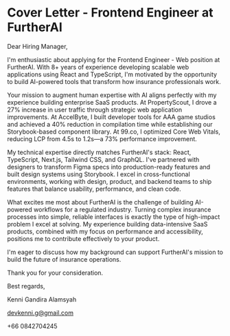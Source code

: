 # Cover Letter - Frontend Engineer at FurtherAI

Dear Hiring Manager,

I'm enthusiastic about applying for the Frontend Engineer - Web position at FurtherAI. With 8+ years of experience developing scalable web applications using React and TypeScript, I'm motivated by the opportunity to build AI-powered tools that transform how insurance professionals work.

Your mission to augment human expertise with AI aligns perfectly with my experience building enterprise SaaS products. At PropertyScout, I drove a 27% increase in user traffic through strategic web application improvements. At AccelByte, I built developer tools for AAA game studios and achieved a 40% reduction in compilation time while establishing our Storybook-based component library. At 99.co, I optimized Core Web Vitals, reducing LCP from 4.5s to 1.2s—a 73% performance improvement.

My technical expertise directly matches FurtherAI's stack: React, TypeScript, Next.js, Tailwind CSS, and GraphQL. I've partnered with designers to transform Figma specs into production-ready features and built design systems using Storybook. I excel in cross-functional environments, working with design, product, and backend teams to ship features that balance usability, performance, and clean code.

What excites me most about FurtherAI is the challenge of building AI-powered workflows for a regulated industry. Turning complex insurance processes into simple, reliable interfaces is exactly the type of high-impact problem I excel at solving. My experience building data-intensive SaaS products, combined with my focus on performance and accessibility, positions me to contribute effectively to your product.

I'm eager to discuss how my background can support FurtherAI's mission to build the future of insurance operations.

Thank you for your consideration.

Best regards,

Kenni Gandira Alamsyah

devkenni.g@gmail.com

+66 0842704245
